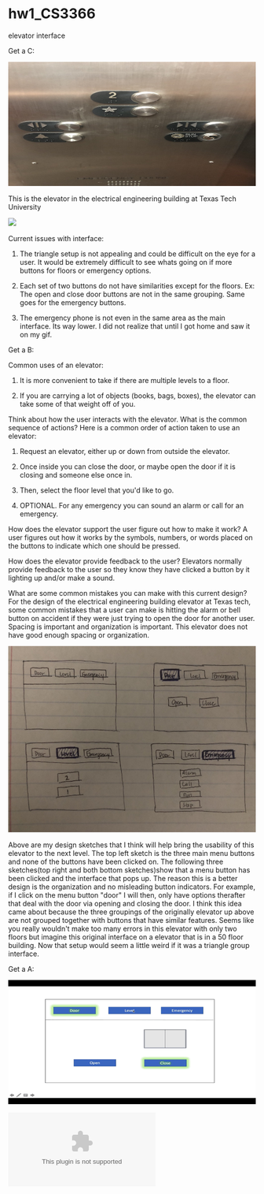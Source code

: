 # hw1_CS3366
elevator interface

Get a C:

![](https://github.com/abejr17/hw1_CS3366/blob/master/elevatrTech.jpg)

This is the elevator in the electrical engineering building at Texas Tech University


![](elevatrTech1.GIF)


Current issues with interface:
1. The triangle setup is not appealing and could be difficult on the eye for a user. It would be extremely difficult to see whats going on if more buttons for floors or emergency options.

2. Each set of two buttons do not have similarities except for the floors. 
Ex: The open and close door buttons are not in the same grouping. Same goes for the emergency buttons.

3. The emergency phone is not even in the same area as the main interface. Its way lower. I did not realize that until I got home and saw it on my gif.

Get a B:

Common uses of an elevator: 
1. It is more convenient to take if there are multiple levels to a floor.

2. If you are carrying a lot of objects (books, bags, boxes), the elevator can take some of that weight off of you.


Think about how the user interacts with the elevator. What is the common sequence of actions?
Here is a common order of action taken to use an elevator:

1. Request an elevator, either up or down from outside the elevator.

2. Once inside you can close the door, or maybe open the door if it is closing and someone else once in.

3. Then, select the floor level that you'd like to go.

4. OPTIONAL. For any emergency you can sound an alarm or call for an emergency.


How does the elevator support the user figure out how to make it work?
A user figures out how it works by the symbols, numbers, or words placed on the buttons to indicate which one should be pressed.

How does the elevator provide feedback to the user?
Elevators normally provide feedback to the user so they know they have clicked a button by it lighting up and/or make a sound.

What are some common mistakes you can make with this current design?
For the design of the electrical engineering building elevator at Texas tech, some common mistakes that a user can make is hitting the alarm or bell button on accident if they were just trying to open the door for another user. Spacing is important and organization is important. This elevator does not have good enough spacing or organization.

![](elevatrSketch.jpg)

Above are my design sketches that I think will help bring the usability of this elevator to the next level.
The top left sketch is the three main menu buttons and none of the buttons have been clicked on. 
The following three sketches(top right and both bottom sketches)show that a menu button has been clicked and the interface that pops up.
The reason this is a better design is the organization and no misleading button indicators. For example, if I click on the menu button "door" I will then, only have options therafter that deal with the door via opening and closing the door.
I think this idea came about because the three groupings of the originally elevator up above are not grouped together with buttons that have similar features.
Seems like you really wouldn't make too many errors in this elevator with only two floors but imagine this original interface on a elevator that is in a 50 floor building. Now that setup would seem a little weird if it was a triangle group interface.

Get a A:

![](hw1.Esparza.GIF)

![](elevatorDemo.pptx)
